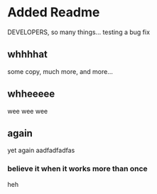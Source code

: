 # Added Readme

DEVELOPERS, so many things... testing a bug fix


## whhhhat

some copy, much more, and more...


## whheeeee

wee wee wee


## again

yet again aadfadfadfas


### believe it when it works more than once

heh